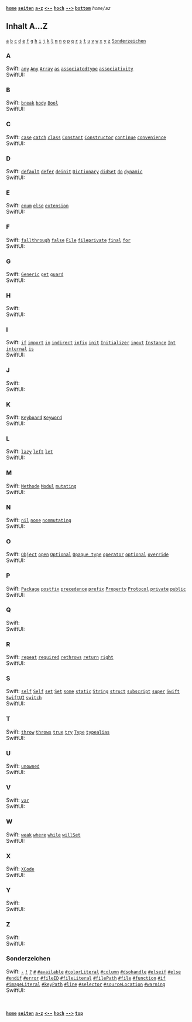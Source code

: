 <!-- Navigation top -->
[__`home`__][home] [__`seiten`__][seiten] [__`a-z`__][content] [__`<--`__][left] [__`hoch`__][up] [__`-->`__][right] [__`bottom`__][bottom] _`home/az`_

<!-- Navigation links -->
[home]:    ./home
[seiten]:  ./home-pages
[content]: ./home-az
[left]:    ./home-pages
[up]:      ./home
[right]:   ./home-swift
[top]:     #
[bottom]:  #links

<!-- CONTENT START ############################################## -->
## Inhalt A...Z

<!-- Content navigation -->
[`a`](#a) [`b`](#b) [`c`](#c) [`d`](#d) [`e`](#e) [`f`](#f) [`g`](#g) [`h`](#h) [`i`](#i) [`j`](#j) [`k`](#k) [`l`](#l) [`m`](#m) [`n`](#n) [`o`](#o) [`p`](#p) [`q`](#q) [`r`](#r) [`s`](#s) [`t`](#t) [`u`](#u) [`v`](#v) [`w`](#w) [`x`](#x) [`y`](#y) [`z`](#z) [`Sonderzeichen`](#Sonderzeichen)

### A
Swift:
[`any`]() 
[`Any`](## "Schüsselwort")
[`Array`]()
[`as`](## "Schüsselwort")
[`associatedtype`](./keyword-associatedtype "Schüsselwort")
[`associativity`](## "Schüsselwort")
[]() []() []() []() []() []() []() []()  
SwiftUI: 
[]() []() []() []() []() []()

### B
Swift:
[`break`](## "Schüsselwort")
[`body`]()
[`Bool`]() 
[]() []() []() []() []() []() []() []()   
SwiftUI: 
[]() []() []() []() []() []() 

### C
Swift:
[`case`](## "Schüsselwort")
[`catch`](## "Schüsselwort")
[`class`](## "Schüsselwort")
[`Constant`]() 
[`Constructor`]()
[`continue`](## "Schüsselwort")
[`convenience`](## "Schüsselwort")
[]() []() []() []() []() []() []() []()     
SwiftUI: 
[]() []() []() []() []() []()

### D
Swift:
[`default`](## "Schüsselwort")
[`defer`](## "Schüsselwort")
[`deinit`](## "Schüsselwort")
[`Dictionary`]()
[`didSet`](## "Schüsselwort")
[`do`](## "Schüsselwort")
[`dynamic`](## "Schüsselwort")
[]() []() []() []() []() []() []() []()  
SwiftUI: 
[]() []() []() []() []() []()
  
### E
Swift:
[`enum`](## "Schüsselwort")
[`else`](## "Schüsselwort")
[`extension`](## "Schüsselwort") 
[]() []() []() []() []() []() []()  
SwiftUI: 
[]() []() []() []() []() []()
   
### F
Swift:
[`fallthrough`](## "Schüsselwort")
[`false`](## "Schüsselwort")
[`File`]()
[`fileprivate`](## "Schüsselwort")
[`final`](## "Schüsselwort") 
[`for`](## "Schüsselwort")
[]() []() []() []() []() []() []()   
SwiftUI: 
[]() []() []() []() []() []()

### G
Swift:
[`Generic`]()
[`get`](## "Schüsselwort")
[`guard`](## "Schüsselwort")
[]() []() []() []() []() []() []()   
SwiftUI: 
[]() []() []() []() []() []()

### H
Swift:
[]() []() []() []() []() []() []()   
SwiftUI: 
[]() []() []() []() []() []()

### I
Swift:
[`if`](## "Schüsselwort")
[`import`](## "Schüsselwort")
[`in`](## "Schüsselwort")
[`indirect`](## "Schüsselwort")
[`infix`](## "Schüsselwort")
[`init`](## "Schüsselwort")
[`Initializer`]()
[`inout`](## "Schüsselwort")
[`Instance`]()
[`Int`]()
[`internal`](## "Schüsselwort")
[`is`](## "Schüsselwort")
[]() []() []() []() []() []()   
SwiftUI: 
[]() []() []() []() []() []()

### J
Swift:
[]() []() []() []() []() []() []()  
SwiftUI: 
[]() []() []() []() []() []()

### K
Swift:
[`Keyboard`](./apple_keyboard) 
[`Keyword`]() []() []() []() []() []()   
SwiftUI: 
[]() []() []() []() []() []()

### L
Swift:
[`lazy`](## "Schüsselwort")
[`left`](## "Schüsselwort")
[`let`](## "Schüsselwort")
[]() []() []() []() []() []() []() []()   
SwiftUI: 
[]() []() []() []() []() []()

### M
Swift:
[`Methode`](./methodes)
[`Modul`]()
[`mutating`](## "Schüsselwort")
[]() []() []() []() []() []() []() []()   
SwiftUI: 
[]() []() []() []() []() []()

### N
Swift:
[`nil`](## "Schüsselwort")
[`none`](## "Schüsselwort")
[`nonmutating`](## "Schüsselwort")
[]() []() []() []() []() []() []() []()   
SwiftUI: 
[]() []() []() []() []() []()

### O
Swift:
[`Object`]()
[`open`]()
[`Optional`]()
[`Opaque type`]() 
[`operator`](## "Schüsselwort") 
[`optional`](## "Schüsselwort")
[`override`](## "Schüsselwort")
[]() []() []() []() []() []() []() []()   
SwiftUI: 
[]() []() []() []() []() []()

### P
Swift:
[`Package`]()
[`postfix`](## "Schüsselwort") 
[`precedence`](## "Schüsselwort") 
[`prefix`](## "Schüsselwort") 
[`Property`]()
[`Protocol`](## "Schüsselwort") 
[`private`](## "Schüsselwort")
[`public`](## "Schüsselwort")
[]() []() []() []() []() []() []()   
SwiftUI: 
[]() []() []() []() []() []()

### Q
Swift:
[]() []() []() []() []() []() []()   
SwiftUI: 
[]() []() []() []() []() []()

### R
Swift:
[`repeat`](## "Schüsselwort")
[`required`](## "Schüsselwort") 
[`rethrows`](## "Schüsselwort")
[`return`](## "Schüsselwort")
[`right`](## "Schüsselwort")
[]() []() []() []() []() []() []()   
SwiftUI: 
[]() []() []() []() []() []()

### S
Swift:
[`self`](## "Schüsselwort")
[`Self`](## "Schüsselwort")
[`set`](## "Schüsselwort") 
[`Set`]() 
[`some`](## "Schüsselwort") 
[`static`](## "Schüsselwort")
[`String`]()
[`struct`](## "Schüsselwort")
[`subscript`](## "Schüsselwort")
[`super`](## "Schüsselwort")
[`Swift`]()
[`SwiftUI`]()
[`switch`](## "Schüsselwort")
[]() []() []() []() []() []() []()  
SwiftUI: 
[]() []() []() []() []() []()

### T
Swift:
[`throw`](## "Schüsselwort")
[`throws`](## "Schüsselwort")
[`true`](## "Schüsselwort")
[`try`](## "Schüsselwort")
[`Type`](## "Schüsselwort") 
[`typealias`](## "Schüsselwort")
[]() []() []() []() []() []() []()   
SwiftUI: 
[]() []() []() []() []() []()

### U
Swift:
[`unowned`](## "Schüsselwort")
[]() []() []() []() []() []() []()   
SwiftUI: 
[]() []() []() []() []() []()

### V
Swift:
[`var`](## "Schüsselwort")
[]() []() []() []() []() []() []()   
SwiftUI: 
[]() []() []() []() []() []()

### W
Swift:
[`weak`](## "Schüsselwort")
[`where`](## "Schüsselwort")
[`while`](## "Schüsselwort")
[`willSet`](## "Schüsselwort")
[]() []() []() []() []() []() []()   
SwiftUI: 
[]() []() []() []() []() []()

### X
Swift:
[`XCode`]() []() []() []() []()   
SwiftUI: 
[]() []() []() []() []() []()

### Y
Swift:
[]() []() []() []() []() []()  
SwiftUI: 
[]() []() []() []() []() []()

### Z
Swift:
[]() []() []() []() []() []()  
SwiftUI: 
[]() []() []() []() []() []()

### Sonderzeichen
Swift:
[`-`](## "Schüsselwort")
[`!`]() 
[`?`]() 
[`#`]() 
[`#available`](## "Schüsselwort")
[`#colorLiteral`](## "Schüsselwort")
[`#column`](## "Schüsselwort")
[`#dsohandle`](## "Schüsselwort")
[`#elseif`](## "Schüsselwort")
[`#else`](## "Schüsselwort")
[`#endif`](## "Schüsselwort")
[`#error`](## "Schüsselwort")
[`#fileID`](## "Schüsselwort")
[`#fileLiteral`](## "Schüsselwort")
[`#filePath`](## "Schüsselwort")
[`#file`](## "Schüsselwort")
[`#function`](## "Schüsselwort")
[`#if`](## "Schüsselwort")
[`#imageLiteral`](## "Schüsselwort")
[`#keyPath`](## "Schüsselwort")
[`#line`](## "Schüsselwort")
[`#selector`](## "Schüsselwort")
[`#sourceLocation`](## "Schüsselwort")
[`#warning`](## "Schüsselwort")
[]() []() []() []() []() []() []() []() []()    
SwiftUI: 
[]() []() []() []() []() []()


<!-- Comment [__`bottom`__][bottom] [__`top`__][top]-->

<!-- CONTENT END ############################################## -->


<!-- Navigation bottom --><br>
[__`home`__][home] [__`seiten`__][seiten] [__`a-z`__][content] [__`<--`__][left] [__`hoch`__][up] [__`-->`__][right] [__`top`__][top]
